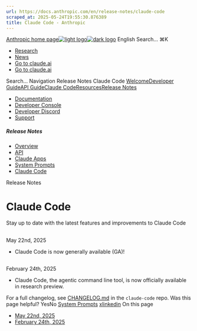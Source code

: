 ```yaml
---
url: https://docs.anthropic.com/en/release-notes/claude-code
scraped_at: 2025-05-24T19:55:30.876389
title: Claude Code - Anthropic
---
```


[Anthropic home page![light logo](https://mintlify.s3.us-west-1.amazonaws.com/anthropic/logo/light.svg)![dark logo](https://mintlify.s3.us-west-1.amazonaws.com/anthropic/logo/dark.svg)](https://docs.anthropic.com/)
English
Search...
⌘K
  * [Research](https://www.anthropic.com/research)
  * [News](https://www.anthropic.com/news)
  * [Go to claude.ai](https://claude.ai/)
  * [Go to claude.ai](https://claude.ai/)


Search...
Navigation
Release Notes
Claude Code
[Welcome](https://docs.anthropic.com/en/home)[Developer Guide](https://docs.anthropic.com/en/docs/welcome)[API Guide](https://docs.anthropic.com/en/api/overview)[Claude Code](https://docs.anthropic.com/en/docs/claude-code/overview)[Resources](https://docs.anthropic.com/en/resources/overview)[Release Notes](https://docs.anthropic.com/en/release-notes/overview)
* [Documentation](https://docs.anthropic.com/en/home)
* [Developer Console](https://console.anthropic.com/)
* [Developer Discord](https://www.anthropic.com/discord)
* [Support](https://support.anthropic.com/)
##### Release Notes
  * [Overview](https://docs.anthropic.com/en/release-notes/overview)
  * [API](https://docs.anthropic.com/en/release-notes/api)
  * [Claude Apps](https://docs.anthropic.com/en/release-notes/claude-apps)
  * [System Prompts](https://docs.anthropic.com/en/release-notes/system-prompts)
  * [Claude Code](https://docs.anthropic.com/en/release-notes/claude-code)


Release Notes
# Claude Code
Stay up to date with the latest features and improvements to Claude Code
## 
[​](https://docs.anthropic.com/en/release-notes/claude-code#may-22nd%2C-2025)
May 22nd, 2025
  * Claude Code is now generally available (GA)!


## 
[​](https://docs.anthropic.com/en/release-notes/claude-code#february-24th%2C-2025)
February 24th, 2025
  * Claude Code, the agentic command line tool, is now officially available in research preview.


For a full changelog, see [CHANGELOG.md](https://github.com/anthropics/claude-code/blob/main/CHANGELOG.md) in the `claude-code` repo.
Was this page helpful?
YesNo
[System Prompts](https://docs.anthropic.com/en/release-notes/system-prompts)
[x](https://x.com/AnthropicAI)[linkedin](https://www.linkedin.com/company/anthropicresearch)
On this page
  * [May 22nd, 2025](https://docs.anthropic.com/en/release-notes/claude-code#may-22nd%2C-2025)
  * [February 24th, 2025](https://docs.anthropic.com/en/release-notes/claude-code#february-24th%2C-2025)



